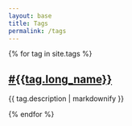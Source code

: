 ```yaml
---
layout: base
title: Tags
permalink: /tags
---
```


{% for tag in site.tags %}
  <div class='tag block'>
    <h2 class='tag name'><a href="{{tag.url}}">#{{tag.long_name}}</a></h2>
    <p class='tag description'>{{ tag.description | markdownify }}</p>
  </div>
{% endfor %}
